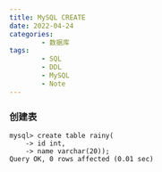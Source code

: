 ```yaml
---
title: MySQL CREATE
date: 2022-04-24
categories:
        - 数据库
tags:
        - SQL
        - DDL
        - MySQL
        - Note
---
```


### 创建表

```MySQL
mysql> create table rainy(
    -> id int,
    -> name varchar(20));
Query OK, 0 rows affected (0.01 sec)
```
